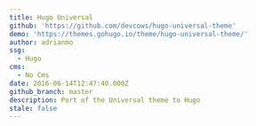 ```yaml
---
title: Hugo Universal
github: 'https://github.com/devcows/hugo-universal-theme'
demo: 'https://themes.gohugo.io/theme/hugo-universal-theme/'
author: adrianmo
ssg:
  - Hugo
cms:
  - No Cms
date: 2016-06-14T12:47:40.000Z
github_branch: master
description: Port of the Universal theme to Hugo
stale: false
---
```

